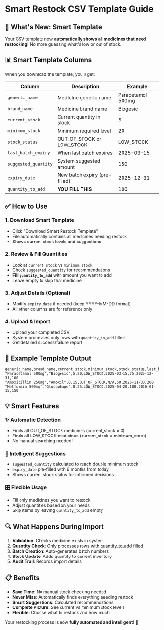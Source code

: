# Smart Restock CSV Template Guide

## 🚀 What's New: Smart Template

Your CSV template now **automatically shows all medicines that need restocking**! No more guessing what's low or out of stock.

## 📊 Smart Template Columns

When you download the template, you'll get:

| Column | Description | Example |
|--------|-------------|---------|
| `generic_name` | Medicine generic name | Paracetamol 500mg |
| `brand_name` | Medicine brand name | Biogesic |
| `current_stock` | Current quantity in stock | 5 |
| `minimum_stock` | Minimum required level | 20 |
| `stock_status` | OUT_OF_STOCK or LOW_STOCK | LOW_STOCK |
| `last_batch_expiry` | When last batch expires | 2025-03-15 |
| `suggested_quantity` | System suggested amount | 150 |
| `expiry_date` | New batch expiry (pre-filled) | 2025-12-31 |
| `quantity_to_add` | **YOU FILL THIS** | 100 |

## ✅ How to Use

### 1. **Download Smart Template**
- Click "Download Smart Restock Template"
- File automatically contains all medicines needing restock
- Shows current stock levels and suggestions

### 2. **Review & Fill Quantities**
- Look at `current_stock` vs `minimum_stock` 
- Check `suggested_quantity` for recommendations
- **Fill `quantity_to_add`** with amount you want to add
- Leave empty to skip that medicine

### 3. **Adjust Details (Optional)**
- Modify `expiry_date` if needed (keep YYYY-MM-DD format)
- All other columns are for reference only

### 4. **Upload & Import**
- Upload your completed CSV
- System processes only rows with `quantity_to_add` filled
- Get detailed success/failure report

## 🎯 Example Template Output

```csv
generic_name,brand_name,current_stock,minimum_stock,stock_status,last_batch_expiry,suggested_quantity,expiry_date,quantity_to_add
"Paracetamol 500mg","Biogesic",5,20,LOW_STOCK,2025-03-15,75,2025-12-31,100
"Amoxicillin 250mg","Amoxil",0,15,OUT_OF_STOCK,N/A,50,2025-11-30,200
"Metformin 500mg","Glucophage",8,25,LOW_STOCK,2025-04-20,100,2026-01-15,150
```

## 💡 Smart Features

### ✨ **Automatic Detection**
- Finds all OUT_OF_STOCK medicines (current_stock = 0)
- Finds all LOW_STOCK medicines (current_stock ≤ minimum_stock)
- No manual searching needed!

### 🧮 **Intelligent Suggestions**
- `suggested_quantity` calculated to reach double minimum stock
- `expiry_date` pre-filled with 6 months from today
- Shows current stock status for informed decisions

### 🎛️ **Flexible Usage**
- Fill only medicines you want to restock
- Adjust quantities based on your needs
- Skip items by leaving `quantity_to_add` empty

## 🔍 What Happens During Import

1. **Validation**: Checks medicine exists in system
2. **Quantity Check**: Only processes rows with quantity_to_add filled
3. **Batch Creation**: Auto-generates batch numbers
4. **Stock Update**: Adds quantity to current inventory
5. **Audit Trail**: Records import details

## 📋 Benefits

- **Save Time**: No manual stock checking needed
- **Never Miss**: Automatically finds everything needing restock  
- **Smart Suggestions**: Calculated recommendations
- **Complete Picture**: See current vs minimum stock levels
- **Flexible**: Choose what to restock and how much

Your restocking process is now **fully automated and intelligent**! 🎉